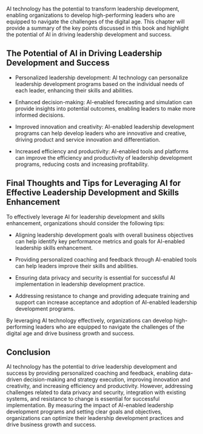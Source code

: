 
AI technology has the potential to transform leadership development, enabling organizations to develop high-performing leaders who are equipped to navigate the challenges of the digital age. This chapter will provide a summary of the key points discussed in this book and highlight the potential of AI in driving leadership development and success.

The Potential of AI in Driving Leadership Development and Success
-----------------------------------------------------------------

* Personalized leadership development: AI technology can personalize leadership development programs based on the individual needs of each leader, enhancing their skills and abilities.

* Enhanced decision-making: AI-enabled forecasting and simulation can provide insights into potential outcomes, enabling leaders to make more informed decisions.

* Improved innovation and creativity: AI-enabled leadership development programs can help develop leaders who are innovative and creative, driving product and service innovation and differentiation.

* Increased efficiency and productivity: AI-enabled tools and platforms can improve the efficiency and productivity of leadership development programs, reducing costs and increasing profitability.

Final Thoughts and Tips for Leveraging AI for Effective Leadership Development and Skills Enhancement
-----------------------------------------------------------------------------------------------------

To effectively leverage AI for leadership development and skills enhancement, organizations should consider the following tips:

* Aligning leadership development goals with overall business objectives can help identify key performance metrics and goals for AI-enabled leadership skills enhancement.

* Providing personalized coaching and feedback through AI-enabled tools can help leaders improve their skills and abilities.

* Ensuring data privacy and security is essential for successful AI implementation in leadership development practice.

* Addressing resistance to change and providing adequate training and support can increase acceptance and adoption of AI-enabled leadership development programs.

By leveraging AI technology effectively, organizations can develop high-performing leaders who are equipped to navigate the challenges of the digital age and drive business growth and success.

Conclusion
----------

AI technology has the potential to drive leadership development and success by providing personalized coaching and feedback, enabling data-driven decision-making and strategy execution, improving innovation and creativity, and increasing efficiency and productivity. However, addressing challenges related to data privacy and security, integration with existing systems, and resistance to change is essential for successful implementation. By measuring the impact of AI-enabled leadership development programs and setting clear goals and objectives, organizations can optimize their leadership development practices and drive business growth and success.
